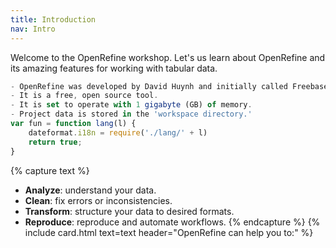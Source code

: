 ```yaml
---
title: Introduction
nav: Intro
---
```


Welcome to the OpenRefine workshop. Let's us learn about OpenRefine and its amazing features for working with tabular data.

```js
- OpenRefine was developed by David Huynh and initially called Freebase Gridworks, then GoogleRefine.
- It is a free, open source tool.
- It is set to operate with 1 gigabyte (GB) of memory.
- Project data is stored in the 'workspace directory.'
var fun = function lang(l) {
    dateformat.i18n = require('./lang/' + l)
    return true;
}
```


<!-- This template works great using only GitHub's web interface for editing--you don't have to install anything!
However, for more advanced uses you will want Git, Ruby, and Jekyll installed on your computer to do local development. -->

{% capture text %}
- **Analyze**: understand your data.
- **Clean**: fix errors or inconsistencies.
- **Transform**: structure your data to desired formats.
- **Reproduce**: reproduce and automate workflows.
{% endcapture %}
{% include card.html text=text header="OpenRefine can help you to:" %}

